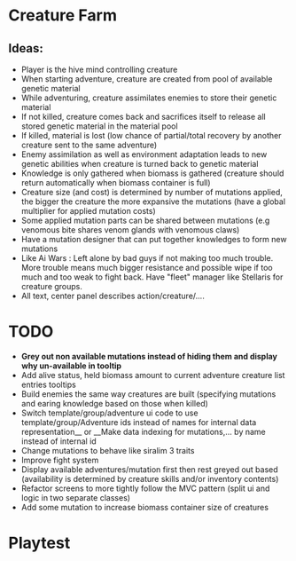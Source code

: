 # Creature Farm

## Ideas:
- Player is the hive mind controlling creature
- When starting adventure, creature are created from pool of available genetic material
- While adventuring, creature assimilates enemies to store their genetic material
- If not killed, creature comes back and sacrifices itself to release all stored genetic material in the material pool
- If killed, material is lost (low chance of partial/total recovery by another creature sent to the same adventure)
- Enemy assimilation as well as environment adaptation leads to new genetic abilities when creature is turned back to genetic material
- Knowledge is only gathered when biomass is gathered (creature should return automatically when biomass container is full)
- Creature size (and cost) is determined by number of mutations applied, the bigger the creature the more expansive the mutations (have a global multiplier for applied mutation costs)
- Some applied mutation parts can be shared between mutations (e.g venomous bite shares venom glands with venomous claws)
- Have a mutation designer that can put together knowledges to form new mutations
- Like Ai Wars : Left alone by bad guys if not making too much trouble. More trouble means much bigger resistance and possible wipe if too much and too weak to fight back.
Have "fleet" manager like Stellaris for creature groups.
- All text, center panel describes action/creature/....


# TODO
- __Grey out non available mutations instead of hiding them and display why un-available in tooltip__
- Add alive status, held biomass amount to current adventure creature list entries tooltips
- Build enemies the same way creatures are built (specifying mutations and earing knowledge based on those when killed)
- Switch template/group/adventure ui code to use template/group/Adventure ids instead of names for internal data representation__ or __Make data indexing for mutations,... by name instead of internal id
- Change mutations to behave like siralim 3 traits
- Improve fight system
- Display available adventures/mutation first then rest greyed out based (availability is determined by creature skills and/or inventory contents)
- Refactor screens to more tightly follow the MVC pattern (split ui and logic in two separate classes)
- Add some mutation to increase biomass container size of creatures


# Playtest
